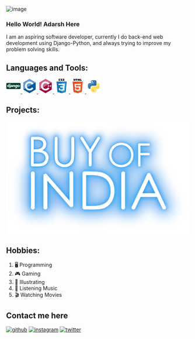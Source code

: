 
![image](https://i.ibb.co/ncz1P1Y/Pics-Art-07-23-07-12-46.jpg)
### Hello World! Adarsh Here
I am an aspiring software developer, currently I do back-end web development using Django-Python, and always trying to improve my problem solving skills.



## Languages and Tools:
<p align="left"> 

<a href="https://getbootstrap.com" target="_blank"> 
<img src="https://github.com/devicons/devicon/blob/master/icons/django/django-original.svg" alt="django" width="40" height="40"/> </a> 
<a href="https://www.cprogramming.com/" target="_blank"> <img src="https://raw.githubusercontent.com/devicons/devicon/master/icons/c/c-original.svg" alt="c" width="40" height="40"/> </a> <a href="https://www.w3schools.com/cpp/" target="_blank"> <img src="https://raw.githubusercontent.com/devicons/devicon/master/icons/cplusplus/cplusplus-original.svg" alt="cplusplus" width="40" height="40"/> </a> <a href="https://www.w3schools.com/css/" target="_blank"> <img src="https://raw.githubusercontent.com/devicons/devicon/master/icons/css3/css3-original-wordmark.svg" alt="css3" width="40" height="40"/> </a>
       <a href="https://www.w3.org/html/" target="_blank"> <img src="https://raw.githubusercontent.com/devicons/devicon/master/icons/html5/html5-original-wordmark.svg" alt="html5" width="40" height="40"/> </a><a href="https://www.python.org" target="_blank"> <img src="https://raw.githubusercontent.com/devicons/devicon/master/icons/python/python-original.svg" alt="python" width="40" height="40"/> </a>
</p>



## Projects:

![Buy Of India](https://github.com/CaptainAdarshh/BuyOfIndia/blob/master/logo.png)

## Hobbies:
1. 🖥️ Programming
2. 🎮 Gaming
3. 🎨 Illustrating
4. 🎵 Listening Music
5. 🎬 Watching Movies

## Contact me here
[<img src='https://cdn.jsdelivr.net/npm/simple-icons@3.0.1/icons/github.svg' alt='github' height='40'>](https://github.com/CaptainAdarshh) 
       [<img src='https://cdn.jsdelivr.net/npm/simple-icons@3.0.1/icons/instagram.svg' alt='instagram' height='40'>](https://www.instagram.com/captainadarshh/) 
            [<img src='https://cdn.jsdelivr.net/npm/simple-icons@3.0.1/icons/twitter.svg' alt='twitter' height='40'>](https://twitter.com/CaptainAdarsh)  


